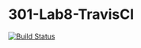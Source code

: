 # 301-Lab8-TravisCI
[![Build Status](https://travis-ci.com/caizexin1/301Travis.svg?branch=main)](https://travis-ci.com/caizexin1/301Travis)
